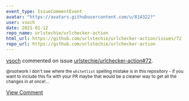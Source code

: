 ```yaml
---
event_type: IssueCommentEvent
avatar: "https://avatars.githubusercontent.com/u/814322?"
user: vsoch
date: 2021-01-12
repo_name: urlstechie/urlchecker-action
html_url: https://github.com/urlstechie/urlchecker-action/issues/72
repo_url: https://github.com/urlstechie/urlchecker-action
---
```


<a href='https://github.com/vsoch' target='_blank'>vsoch</a> commented on issue <a href='https://github.com/urlstechie/urlchecker-action/issues/72' target='_blank'>urlstechie/urlchecker-action#72</a>.

<small>@rootwork I don't see where the `whitetlist` spelling mistake is in this repository - if you want to include this fix with your PR maybe that would be a cleaner way to get all the changes in at once!...</small>

<a href='https://github.com/urlstechie/urlchecker-action/issues/72' target='_blank'>View Comment</a>